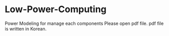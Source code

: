 # Low-Power-Computing
Power Modeling for manage each components
Please open pdf file. pdf file is written in Korean.
